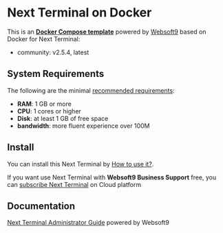 # Next Terminal on Docker  

This is an **[Docker Compose template](https://github.com/Websoft9/docker-library)** powered by [Websoft9](https://www.websoft9.com) based on Docker for Next Terminal:


 - community:  v2.5.4, latest


## System Requirements

The following are the minimal [recommended requirements](https://github.com/onlyoffice/docker#recommended-system-requirements):

* **RAM**: 1 GB or more
* **CPU**: 1 cores or higher
* **Disk**: at least 1 GB of free space
* **bandwidth**: more fluent experience over 100M  

## Install

You can install this Next Terminal by [How to use it?](https://github.com/Websoft9/docker-library#how-to-use-it).   

If you want use Next Terminal with **Websoft9 Business Support** free, you can [subscribe Next Terminal](https://www.websoft9.com/apps) on Cloud platform

## Documentation

[Next Terminal Administrator Guide](https://support.websoft9.com/docs/nextterminal) powered by Websoft9